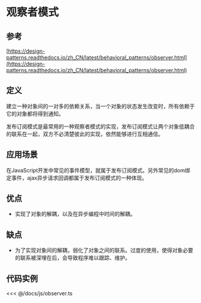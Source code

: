 # 观察者模式

## 参考

[https://design-patterns.readthedocs.io/zh_CN/latest/behavioral_patterns/observer.html](https://design-patterns.readthedocs.io/zh_CN/latest/behavioral_patterns/observer.html)

## 定义

建立一种对象间的一对多的依赖关系，当一个对象的状态发生改变时，所有依赖于它的对象都将得到通知。

发布订阅模式是最常用的一种观察者模式的实现，发布订阅模式让两个对象低耦合的联系在一起，双方不必清楚彼此的实现，依然能够进行互相通信。

## 应用场景

在JavaScript开发中常见的事件模型，就属于发布订阅模式。另外常见的dom绑定事件，ajax异步请求回调都属于发布订阅模式的一种体现。

## 优点

- 实现了对象的解耦，以及在异步编程中时间的解耦。

## 缺点

- 为了实现对象间的解耦，弱化了对象之间的联系。过度的使用，使得对象必要的联系被深埋在后，会导致程序难以跟踪、维护。

## 代码实例

<observer />

<<< @/docs/js/observer.ts